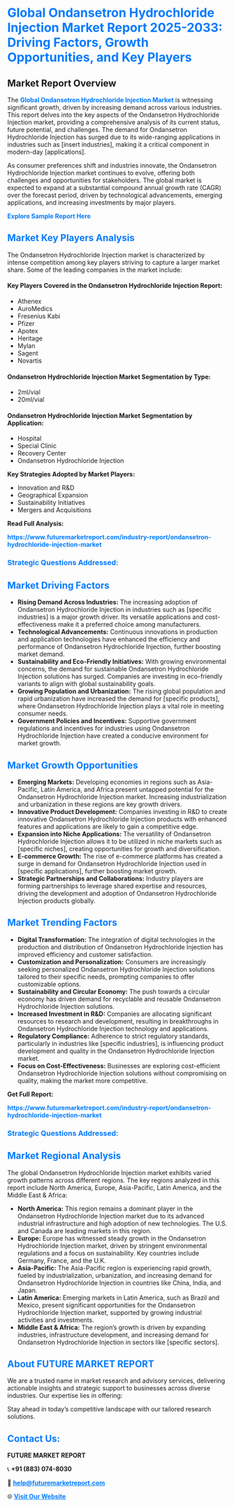 <h1 style="color: #007BFF;">Global Ondansetron Hydrochloride Injection Market Report 2025-2033: Driving Factors, Growth Opportunities, and Key Players</h1>

<section id="overview">
<h2>Market Report Overview</h2>
<p>The <a href="https://www.futuremarketreport.com/industry-report/ondansetron-hydrochloride-injection-market" style="color: #007BFF; text-decoration: none;"><strong>Global Ondansetron Hydrochloride Injection Market</strong></a> is witnessing significant growth, driven by increasing demand across various industries. This report delves into the key aspects of the Ondansetron Hydrochloride Injection market, providing a comprehensive analysis of its current status, future potential, and challenges. The demand for Ondansetron Hydrochloride Injection has surged due to its wide-ranging applications in industries such as [insert industries], making it a critical component in modern-day [applications].</p>
<p>As consumer preferences shift and industries innovate, the Ondansetron Hydrochloride Injection market continues to evolve, offering both challenges and opportunities for stakeholders. The global market is expected to expand at a substantial compound annual growth rate (CAGR) over the forecast period, driven by technological advancements, emerging applications, and increasing investments by major players.</p>
</section>

<section id="overview">
<p><a href="https://www.futuremarketreport.com/request-sample/reportId=124072" style="color: #007BFF; text-decoration: none;"><strong>Explore Sample Report Here</strong></a></p>
</section>

<section id="key-players">
<h2 style="color: #007BFF;">Market Key Players Analysis</h2>
<p>The Ondansetron Hydrochloride Injection market is characterized by intense competition among key players striving to capture a larger market share. Some of the leading companies in the market include:</p>
<h4>Key Players Covered in the Ondansetron Hydrochloride Injection Report:</h4>
<ul><li>Athenex</li><li>AuroMedics</li><li>Fresenius Kabi</li><li>Pfizer</li><li>Apotex</li><li>Heritage</li><li>Mylan</li><li>Sagent</li><li>Novartis</li></ul>
<h4>Ondansetron Hydrochloride Injection Market Segmentation by Type:</h4>
<ul><li>2ml/vial</li><li>20ml/vial</li></ul>

<h4>Ondansetron Hydrochloride Injection Market Segmentation by Application:</h4>
<ul><li>Hospital</li><li>Special Clinic</li><li>Recovery Center</li><li>Ondansetron Hydrochloride Injection</li></ul>
<p><strong>Key Strategies Adopted by Market Players:</strong></p>
<ul>
<li>Innovation and R&D</li>
<li>Geographical Expansion</li>
<li>Sustainability Initiatives</li>
<li>Mergers and Acquisitions</li>
</ul>
</section>

<section>
<p><strong>Read Full Analysis: </strong></p><a href="https://www.futuremarketreport.com/industry-report/ondansetron-hydrochloride-injection-market" style="color: #007BFF; text-decoration: none;"><strong>https://www.futuremarketreport.com/industry-report/ondansetron-hydrochloride-injection-market</strong></a>
<h3 style="color: #007BFF;">Strategic Questions Addressed:</h3>
</section>

<section id="driving-factors">
<h2 style="color: #007BFF;">Market Driving Factors</h2>
<ul>
<li><strong>Rising Demand Across Industries:</strong> The increasing adoption of Ondansetron Hydrochloride Injection in industries such as [specific industries] is a major growth driver. Its versatile applications and cost-effectiveness make it a preferred choice among manufacturers.</li>
<li><strong>Technological Advancements:</strong> Continuous innovations in production and application technologies have enhanced the efficiency and performance of Ondansetron Hydrochloride Injection, further boosting market demand.</li>
<li><strong>Sustainability and Eco-Friendly Initiatives:</strong> With growing environmental concerns, the demand for sustainable Ondansetron Hydrochloride Injection solutions has surged. Companies are investing in eco-friendly variants to align with global sustainability goals.</li>
<li><strong>Growing Population and Urbanization:</strong> The rising global population and rapid urbanization have increased the demand for [specific products], where Ondansetron Hydrochloride Injection plays a vital role in meeting consumer needs.</li>
<li><strong>Government Policies and Incentives:</strong> Supportive government regulations and incentives for industries using Ondansetron Hydrochloride Injection have created a conducive environment for market growth.</li>
</ul>
</section>

<section id="growth-opportunities">
<h2 style="color: #007BFF;">Market Growth Opportunities</h2>
<ul>
<li><strong>Emerging Markets:</strong> Developing economies in regions such as Asia-Pacific, Latin America, and Africa present untapped potential for the Ondansetron Hydrochloride Injection market. Increasing industrialization and urbanization in these regions are key growth drivers.</li>
<li><strong>Innovative Product Development:</strong> Companies investing in R&D to create innovative Ondansetron Hydrochloride Injection products with enhanced features and applications are likely to gain a competitive edge.</li>
<li><strong>Expansion into Niche Applications:</strong> The versatility of Ondansetron Hydrochloride Injection allows it to be utilized in niche markets such as [specific niches], creating opportunities for growth and diversification.</li>
<li><strong>E-commerce Growth:</strong> The rise of e-commerce platforms has created a surge in demand for Ondansetron Hydrochloride Injection used in [specific applications], further boosting market growth.</li>
<li><strong>Strategic Partnerships and Collaborations:</strong> Industry players are forming partnerships to leverage shared expertise and resources, driving the development and adoption of Ondansetron Hydrochloride Injection products globally.</li>
</ul>
</section>

<section id="trending-factors">
<h2 style="color: #007BFF;">Market Trending Factors</h2>
<ul>
<li><strong>Digital Transformation:</strong> The integration of digital technologies in the production and distribution of Ondansetron Hydrochloride Injection has improved efficiency and customer satisfaction.</li>
<li><strong>Customization and Personalization:</strong> Consumers are increasingly seeking personalized Ondansetron Hydrochloride Injection solutions tailored to their specific needs, prompting companies to offer customizable options.</li>
<li><strong>Sustainability and Circular Economy:</strong> The push towards a circular economy has driven demand for recyclable and reusable Ondansetron Hydrochloride Injection solutions.</li>
<li><strong>Increased Investment in R&D:</strong> Companies are allocating significant resources to research and development, resulting in breakthroughs in Ondansetron Hydrochloride Injection technology and applications.</li>
<li><strong>Regulatory Compliance:</strong> Adherence to strict regulatory standards, particularly in industries like [specific industries], is influencing product development and quality in the Ondansetron Hydrochloride Injection market.</li>
<li><strong>Focus on Cost-Effectiveness:</strong> Businesses are exploring cost-efficient Ondansetron Hydrochloride Injection solutions without compromising on quality, making the market more competitive.</li>
</ul>
</section>

<section>
<p><strong>Get Full Report: </strong></p><a href="https://www.futuremarketreport.com/industry-report/ondansetron-hydrochloride-injection-market" style="color: #007BFF; text-decoration: none;"><strong>https://www.futuremarketreport.com/industry-report/ondansetron-hydrochloride-injection-market</strong></a>
<h3 style="color: #007BFF;">Strategic Questions Addressed:</h3>
</section>


<section id="regional-analysis">
<h2 style="color: #007BFF;">Market Regional Analysis</h2>
<p>The global Ondansetron Hydrochloride Injection market exhibits varied growth patterns across different regions. The key regions analyzed in this report include North America, Europe, Asia-Pacific, Latin America, and the Middle East & Africa:</p>
<ul>
<li><strong>North America:</strong> This region remains a dominant player in the Ondansetron Hydrochloride Injection market due to its advanced industrial infrastructure and high adoption of new technologies. The U.S. and Canada are leading markets in this region.</li>
<li><strong>Europe:</strong> Europe has witnessed steady growth in the Ondansetron Hydrochloride Injection market, driven by stringent environmental regulations and a focus on sustainability. Key countries include Germany, France, and the U.K.</li>
<li><strong>Asia-Pacific:</strong> The Asia-Pacific region is experiencing rapid growth, fueled by industrialization, urbanization, and increasing demand for Ondansetron Hydrochloride Injection in countries like China, India, and Japan.</li>
<li><strong>Latin America:</strong> Emerging markets in Latin America, such as Brazil and Mexico, present significant opportunities for the Ondansetron Hydrochloride Injection market, supported by growing industrial activities and investments.</li>
<li><strong>Middle East & Africa:</strong> The region’s growth is driven by expanding industries, infrastructure development, and increasing demand for Ondansetron Hydrochloride Injection in sectors like [specific sectors].</li>
</ul>
</section>

<footer>
<h2 style="color: #007BFF;">About FUTURE MARKET REPORT</h2>
<p>We are a trusted name in market research and advisory services, delivering actionable insights and strategic support to businesses across diverse industries. Our expertise lies in offering:</p>

<p>Stay ahead in today’s competitive landscape with our tailored research solutions.</p>

<h2 style="color: #007BFF;">Contact Us:</h2>
<p><strong>FUTURE MARKET REPORT</strong></p>
<p>📞 <strong>+91 (883) 074-8030</strong></p>
<p>📧 <strong><a href="mailto:help@futuremarketreport.com" style="color: #007BFF;">help@futuremarketreport.com</a></strong></p>
<p>🌐 <strong><a href="https://www.futuremarketreport.com/" style="color: #007BFF;">Visit Our Website</a></strong></p>
</footer>